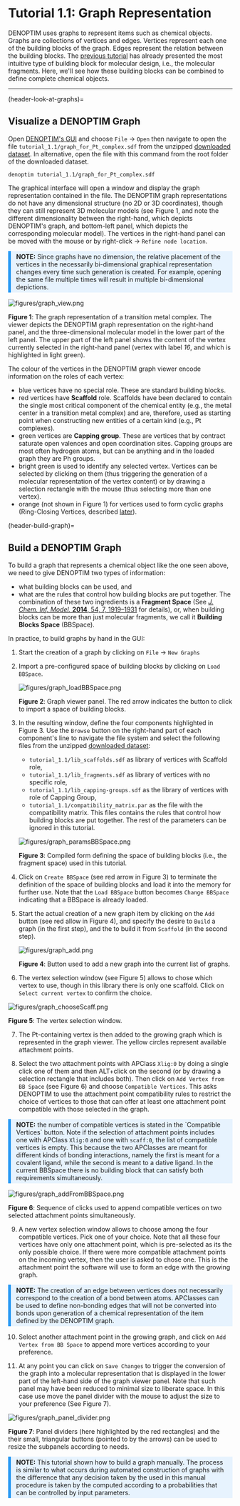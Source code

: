 # Tutorial 1.1: Graph Representation
DENOPTIM uses graphs to represent items such as chemical objects. Graphs are collections of vertices and edges. Vertices represent each one of the building blocks of the graph. Edges represent the relation between the building blocks. The [previous tutorial](header-tutorial-fragments) has already presented the most intuitive type of building block for molecular design, i.e., the molecular fragments. Here, we'll see how these building blocks can be combined to define complete chemical objects.

---
(header-look-at-graphs)=
## Visualize a DENOPTIM Graph

Open [DENOPTIM's GUI](header-gui) and choose `File` -> `Open` then navigate to open the file `tutorial_1.1/graph_for_Pt_complex.sdf` from the unzipped [downloaded dataset](header-dataset). In alternative, open the file with this command from the root folder of the downloaded dataset.
```
denoptim tutorial_1.1/graph_for_Pt_complex.sdf
```
The graphical interface will open a window and display the graph representation contained in the file. The DENOPTIM graph representations do not have any dimensional structure (no 2D or 3D coordinates), though they can still represent 3D molecular models (see Figure 1, and note the different dimensionality between the right-hand, which depicts DENOPTIM's graph, and bottom-left panel, which depicts the corresponding molecular model). The vertices in the right-hand panel can be moved with the mouse or by right-click -> `Refine node location`.

<div style="background-color: #e7f3fe; border-left: 6px solid #2196F3; margin-bottom: 15px; padding: 4px 12px;"><b>NOTE:</b> Since graphs have no dimension, the relative placement of the vertices in the necessarily bi-dimensional graphical representation changes every time such generation is created. For example, opening the same file multiple times will result in multiple bi-dimensional depictions.</div>

![figures/graph_view.png](figures/graph_view.png)

**Figure 1**: The graph representation of a transition metal complex. The viewer depicts the DENOPTIM graph representation on the right-hand panel, and the three-dimensional molecular model in the lower part of the left panel. The upper part of the left panel shows the content of the vertex currently selected in the right-hand panel (vertex with label *16*, and which is highlighted in light green).

The colour of the vertices in the DENOPTIM graph viewer encode information on the roles of each vertex:
* blue vertices have no special role. These are standard building blocks.
* red vertices have **Scaffold** role. Scaffolds have been declared to contain the single most critical component of the chemical entity (e.g., the metal center in a transition metal complex) and are, therefore, used as starting point when constructing new entities of a certain kind (e.g., Pt complexes).
* green vertices are **Capping group**. These are vertices that by contract saturate open valences and open coordination sites. Capping groups are most often hydrogen atoms, but can be anything and in the loaded graph they are Ph groups.
* bright green is used to identify any selected vertex. Vertices can be selected by clicking on them (thus triggering the generation of a molecular representation of the vertex content) or by drawing a selection rectangle with the mouse (thus selecting more than one vertex).
* orange (not shown in Figure 1) for vertices used to form cyclic graphs (Ring-Closing Vertices, described [later](RCVs)).

(header-build-graph)=
## Build a DENOPTIM Graph
To build a graph that represents a chemical object like the one seen above, we need to give DENOPTIM two types of information:
* what building blocks can be used, and
* what are the rules that control how building blocks are put together.
The combination of these two ingredients is a **Fragment Space** (See [*J. Chem. Inf. Model.* **2014**, 54, 7, 1919–1931](https://doi.org/10.1021/ci5003153) for details), or, when building blocks can be more than just molecular fragments, we call it **Building Blocks Space** (BBSpace).

In practice, to build graphs by hand in the GUI:
1. Start the creation of a graph by clicking on `File` -> `New Graphs`
2. Import a pre-configured space of building blocks by clicking on `Load BBSpace`.

	![figures/graph_loadBBSpace.png](figures/graph_loadBBSpace.png)

	**Figure 2**: Graph viewer panel. The red arrow indicates the button to click to import a space of building blocks.

3. In the resulting window, define the four components highlighted in Figure 3. Use the `Browse` button on the right-hand part of each component's line to navigate the file system and select the following files from the unzipped [downloaded dataset](header-dataset):
	* `tutorial_1.1/lib_scaffolds.sdf` as library of vertices with Scaffold role,
	* `tutorial_1.1/lib_fragments.sdf` as library of vertices with no specific role,
	* `tutorial_1.1/lib_capping-groups.sdf` as the library of vertices with role of Capping Group,
	* `tutorial_1.1/compatibility_matrix.par` as the file with the compatibility matrix. This files contains the rules that control how building blocks are put together.
	The rest of the parameters can be ignored in this tutorial.

	![figures/graph_paramsBBSpace.png](figures/graph_paramsBBSpace.png)

	**Figure 3**: Compiled form defining the space of building blocks (i.e., the fragment space) used in this tutorial.

4. Click on `Create BBSpace` (see red arrow in Figure 3) to terminate the definition of the space of building blocks and load it into the memory for further use. Note that the `Load BBSpace` button becomes `Change BBSpace` indicating that a BBSpace is already loaded.

5. Start the actual creation of a new graph item by clicking on the `Add` button (see red allow in Figure 4), and specify the desire to `Build` a graph (in the first step), and the to build it from `Scaffold` (in the second step).

	![figures/graph_add.png](figures/graph_add.png)

	**Figure 4**: Button used to add a new graph into the current list of graphs.

6. The vertex selection window (see Figure 5) allows to chose which vertex to use, though in this library there is only one scaffold. Click on `Select current vertex` to confirm the choice.

![figures/graph_chooseScaff.png](figures/graph_chooseScaff.png)

**Figure 5**: The vertex selection window.

7. The Pt-containing vertex is then added to the growing graph which is represented in the graph viewer. The yellow circles represent available attachment points.

8. Select the two attachment points with APClass <code>Xlig:0</code> by doing a single click one of them and then ALT+click on the second (or by drawing a selection rectangle that includes both). Then click on `Add Vertex from BB Space` (see Figure 6) and choose `Compatible Vertices`. This asks DENOPTIM to use the attachment point compatibility rules to restrict the choice of vertices to those that can offer at least one attachment point compatible with those selected in the graph.

<div style="background-color: #e7f3fe; border-left: 6px solid #2196F3; margin-bottom: 15px; padding: 4px 12px;"><b>NOTE:</b> the number of compatible vertices is stated in the `Compatible Vertices` button. Note if the selection of attachment points includes one with APClass <code>Xlig:0</code> and one with <code>scaff:0</code>, the list of compatible vertices is empty. This because the two APClasses are meant for different kinds of bonding interactions, namely the first is meant for a covalent ligand, while the second is meant to a dative ligand. In the current BBSpace there is no building block that can satisfy both requirements simultaneously.</div>

![figures/graph_addFromBBSpace.png](figures/graph_addFromBBSpace.png)

**Figure 6**: Sequence of clicks used to append compatible vertices on two selected attachment points simultaneously.

9. A new vertex selection window allows to choose among the four compatible vertices. Pick one of your choice. Note that all these four vertices have only one attachment point, which is pre-selected as its the only possible choice. If there were more compatible attachment points on the incoming vertex, then the user is asked to chose one. This is the attachment point the software will use to form an edge with the growing graph.

<div style="background-color: #e7f3fe; border-left: 6px solid #2196F3; margin-bottom: 15px; padding: 4px 12px;"><b>NOTE:</b> The creation of an edge between vertices does not necessarily correspond to the creation of a bond between atoms. APClasses can be used to define non-bonding edges that will not be converted into bonds upon generation of a chemical representation of the item defined by the DENOPTIM graph.</div>

10. Select another attachment point in the growing graph, and click on `Add Vertex from BB Space` to append more vertices according to your preference.

11. At any point you can click on `Save Changes` to trigger the conversion of the graph into a molecular representation that is displayed in the lower part of the left-hand side of the graph viewer panel. Note that such panel may have been reduced to minimal size to liberate space. In this case use move the panel divider with the mouse to adjust the size to your preference (See Figure 7).

![figures/graph_panel_divider.png](figures/graph_panel_divider.png)

**Figure 7**: Panel dividers (here highlighted by the red rectangles) and the their small, triangular buttons (pointed to by the arrows) can be used to resize the subpanels according to needs.


<div style="background-color: #e7f3fe; border-left: 6px solid #2196F3; margin-bottom: 15px; padding: 4px 12px;"><b>NOTE:</b> This tutorial shown how to build a graph manually. The process is similar to what occurs during automated construction of graphs with the difference that any decision taken by the used in this manual procedure is taken by the computed according to a probabilities that can be controlled by input parameters.</div>
